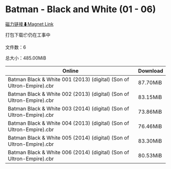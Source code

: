 # Batman - Black and White (01 - 06)

[磁力链接⬇Magnet Link](magnet:?xt=urn:btih:b0dfa0fbf4a5202b00c2be7f4e43beb2af107067&dn=Batman%20-%20Black%20and%20White%20%2801%20-%2006%29)

打包下载📦仍在工事中

文件数：6

总大小：485.00MiB

Online | Download
--- | ---
Batman Black & White 001 (2013) (digital) (Son of Ultron-Empire).cbr | 87.70MiB
Batman Black & White 002 (2013) (digital) (Son of Ultron-Empire).cbr | 83.15MiB
Batman Black & White 003 (2014) (digital) (Son of Ultron-Empire).cbr | 73.86MiB
Batman Black & White 004 (2013) (digital) (Son of Ultron-Empire).cbr | 76.46MiB
Batman Black & White 005 (2014) (digital) (Son of Ultron-Empire).cbr | 83.30MiB
Batman Black & White 006 (2014) (digital) (Son of Ultron-Empire).cbr | 80.53MiB